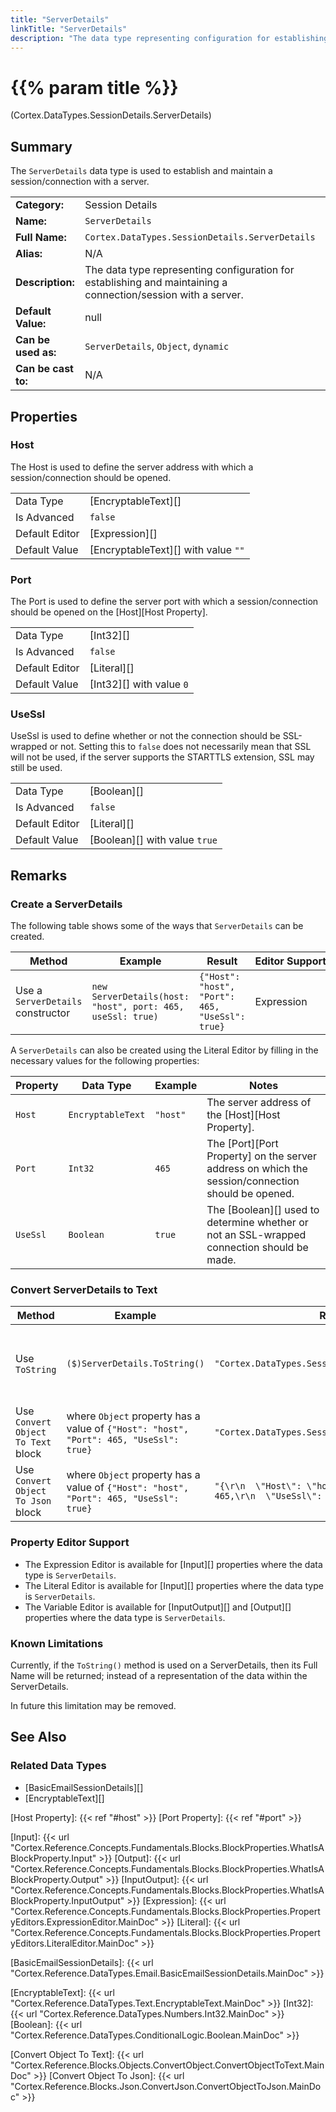 ```yaml
---
title: "ServerDetails"
linkTitle: "ServerDetails"
description: "The data type representing configuration for establishing and maintaining a connection/session with a server."
---
```


# {{% param title %}}

<p class="namespace">(Cortex.DataTypes.SessionDetails.ServerDetails)</p>

## Summary

The `ServerDetails` data type is used to establish and maintain a session/connection with a server.

| | |
|-|-|
| **Category:**          | Session Details                                        |
| **Name:**              | `ServerDetails`                                        |
| **Full Name:**         | `Cortex.DataTypes.SessionDetails.ServerDetails`        |
| **Alias:**             | N/A                                                    |
| **Description:**       | The data type representing configuration for establishing and maintaining a connection/session with a server. |
| **Default Value:**     | null                                                   |
| **Can be used as:**    | `ServerDetails`, `Object`, `dynamic`                   |
| **Can be cast to:**    | N/A                                                    |

## Properties

### Host

The Host is used to define the server address with which a session/connection should be opened.

| | |
|--------------------|---------------------------|
| Data Type | [EncryptableText][] |
| Is Advanced | `false` |
| Default Editor | [Expression][] |
| Default Value | [EncryptableText][] with value `""` |

### Port

The Port is used to define the server port with which a session/connection should be opened on the [Host][Host Property].

| | |
|--------------------|---------------------------|
| Data Type | [Int32][] |
| Is Advanced | `false` |
| Default Editor | [Literal][] |
| Default Value | [Int32][] with value `0` |

### UseSsl

UseSsl is used to define whether or not the connection should be SSL-wrapped or not. Setting this to `false` does not necessarily mean that SSL will not be used, if the server supports the STARTTLS extension, SSL may still be used.

| | |
|--------------------|---------------------------|
| Data Type | [Boolean][] |
| Is Advanced | `false` |
| Default Editor | [Literal][] |
| Default Value | [Boolean][] with value `true` |

## Remarks

### Create a ServerDetails

The following table shows some of the ways that `ServerDetails` can be created.

| Method | Example | Result | Editor&nbsp;Support | Notes |
|-|-|-|-|-|
| Use a `ServerDetails` constructor | `new ServerDetails(host: "host", port: 465, useSsl: true)` | `{"Host": "host", "Port": 465, "UseSsl": true}` | Expression |  |

A `ServerDetails` can also be created using the Literal Editor by filling in the necessary values for the following properties:

| Property | Data Type | Example | Notes |
|-|-|-|-|
| `Host` | `EncryptableText` | `"host"` | The server address of the [Host][Host Property]. |
| `Port` | `Int32` | `465` | The [Port][Port Property] on the server address on which the session/connection should be opened. |
| `UseSsl` | `Boolean` | `true` | The [Boolean][] used to determine whether or not an SSL-wrapped connection should be made. |

### Convert ServerDetails to Text

| Method | Example | Result | Editor&nbsp;Support | Notes |
|-|-|-|-|-|
| Use `ToString` | `($)ServerDetails.ToString()` | `"Cortex.DataTypes.SessionDetails.ServerDetails"` | Expression | ToString will return the Full Name of the ServerDetails Data Type |
| Use `Convert Object To Text` block | where `Object` property has a value of `{"Host": "host", "Port": 465, "UseSsl": true}` | `"Cortex.DataTypes.SessionDetails.ServerDetails"` | N/A  | See [Convert Object To Text][] |
| Use `Convert Object To Json` block | where `Object` property has a value of `{"Host": "host", "Port": 465, "UseSsl": true}` | `"{\r\n  \"Host\": \"host\",\r\n  \"Port\": 465,\r\n  \"UseSsl\": true\r\n}"` | N/A  | See [Convert Object To Json][] |

### Property Editor Support

* The Expression Editor is available for [Input][] properties where the data type is `ServerDetails`.
* The Literal Editor is available for [Input][] properties where the data type is `ServerDetails`.
* The Variable Editor is available for [InputOutput][] and [Output][] properties where the data type is `ServerDetails`.
  
### Known Limitations

Currently, if the `ToString()` method is used on a ServerDetails, then its Full Name will be returned; instead of a representation of the data within the ServerDetails.

In future this limitation may be removed.

## See Also

### Related Data Types

* [BasicEmailSessionDetails][]
* [EncryptableText][]

[Host Property]: {{< ref "#host" >}}
[Port Property]: {{< ref "#port" >}}

[Input]: {{< url "Cortex.Reference.Concepts.Fundamentals.Blocks.BlockProperties.WhatIsABlockProperty.Input" >}}
[Output]: {{< url "Cortex.Reference.Concepts.Fundamentals.Blocks.BlockProperties.WhatIsABlockProperty.Output" >}}
[InputOutput]: {{< url "Cortex.Reference.Concepts.Fundamentals.Blocks.BlockProperties.WhatIsABlockProperty.InputOutput" >}}
[Expression]: {{< url "Cortex.Reference.Concepts.Fundamentals.Blocks.BlockProperties.PropertyEditors.ExpressionEditor.MainDoc" >}}
[Literal]: {{< url "Cortex.Reference.Concepts.Fundamentals.Blocks.BlockProperties.PropertyEditors.LiteralEditor.MainDoc" >}}

[BasicEmailSessionDetails]: {{< url "Cortex.Reference.DataTypes.Email.BasicEmailSessionDetails.MainDoc" >}}

[EncryptableText]: {{< url "Cortex.Reference.DataTypes.Text.EncryptableText.MainDoc" >}}
[Int32]: {{< url "Cortex.Reference.DataTypes.Numbers.Int32.MainDoc" >}}
[Boolean]: {{< url "Cortex.Reference.DataTypes.ConditionalLogic.Boolean.MainDoc" >}}

[Convert Object To Text]: {{< url "Cortex.Reference.Blocks.Objects.ConvertObject.ConvertObjectToText.MainDoc" >}}
[Convert Object To Json]: {{< url "Cortex.Reference.Blocks.Json.ConvertJson.ConvertObjectToJson.MainDoc" >}}
